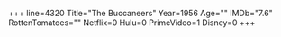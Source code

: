 +++
line=4320
Title="The Buccaneers"
Year=1956
Age=""
IMDb="7.6"
RottenTomatoes=""
Netflix=0
Hulu=0
PrimeVideo=1
Disney=0
+++

